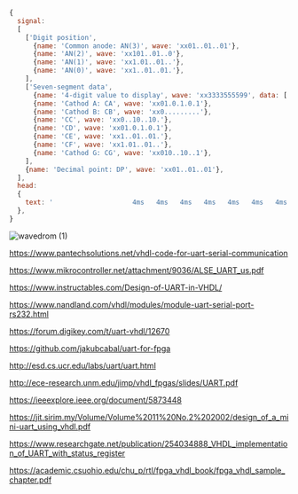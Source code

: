 ``` javascript
{
  signal:
  [
    ['Digit position',
      {name: 'Common anode: AN(3)', wave: 'xx01..01..01'},
      {name: 'AN(2)', wave: 'xx101..01..0'},
      {name: 'AN(1)', wave: 'xx1.01..01..'},
      {name: 'AN(0)', wave: 'xx1..01..01.'},
    ],
    ['Seven-segment data',
      {name: '4-digit value to display', wave: 'xx3333555599', data: ['3','1','4','2','3','1','4','2','3','1']},
      {name: 'Cathod A: CA', wave: 'xx01.0.1.0.1'},
      {name: 'Cathod B: CB', wave: 'xx0.........'},
      {name: 'CC', wave: 'xx0..10..10.'},
      {name: 'CD', wave: 'xx01.0.1.0.1'},
      {name: 'CE', wave: 'xx1..01..01.'},
      {name: 'CF', wave: 'xx1.01..01..'},
      {name: 'Cathod G: CG', wave: 'xx010..10..1'},
    ],
    {name: 'Decimal point: DP', wave: 'xx01..01..01'},
  ],
  head:
  {
    text: '                    4ms   4ms   4ms   4ms   4ms   4ms   4ms   4ms   4ms   4ms',
  },
}
```


![wavedrom (1)](https://user-images.githubusercontent.com/99763701/160439473-696d0585-07f0-47c6-8533-918b160edec0.png)

https://www.pantechsolutions.net/vhdl-code-for-uart-serial-communication

https://www.mikrocontroller.net/attachment/9036/ALSE_UART_us.pdf

https://www.instructables.com/Design-of-UART-in-VHDL/

https://www.nandland.com/vhdl/modules/module-uart-serial-port-rs232.html

https://forum.digikey.com/t/uart-vhdl/12670

https://github.com/jakubcabal/uart-for-fpga

http://esd.cs.ucr.edu/labs/uart/uart.html

http://ece-research.unm.edu/jimp/vhdl_fpgas/slides/UART.pdf

https://ieeexplore.ieee.org/document/5873448

https://jit.sirim.my/Volume/Volume%2011%20No.2%202002/design_of_a_mini-uart_using_vhdl.pdf

https://www.researchgate.net/publication/254034888_VHDL_implementation_of_UART_with_status_register

https://academic.csuohio.edu/chu_p/rtl/fpga_vhdl_book/fpga_vhdl_sample_chapter.pdf

